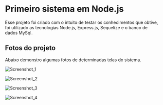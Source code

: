 # Primeiro sistema em Node.js
Esse projeto foi criado com o intuito de testar os conhecimentos que obtive, foi utilizado as tecnologias Node.js, Express.js, Sequelize e o banco de dados MySql.

## Fotos do projeto
Abaixo demonstro algumas fotos de determinadas telas do sistema.

![Screenshot_1](https://user-images.githubusercontent.com/60992128/177634985-b759e9fd-9d3a-4d8f-93cd-656c6aca10ff.png)

![Screenshot_2](https://user-images.githubusercontent.com/60992128/177635000-545a2391-e362-4a1b-8f6c-abeff0487de1.png)

![Screenshot_3](https://user-images.githubusercontent.com/60992128/177635008-ddf7236e-aae4-4c18-b484-3db1363c4be1.png)

![Screenshot_4](https://user-images.githubusercontent.com/60992128/177635010-205c0c84-0bca-4efd-b121-9e19ee608546.png)
